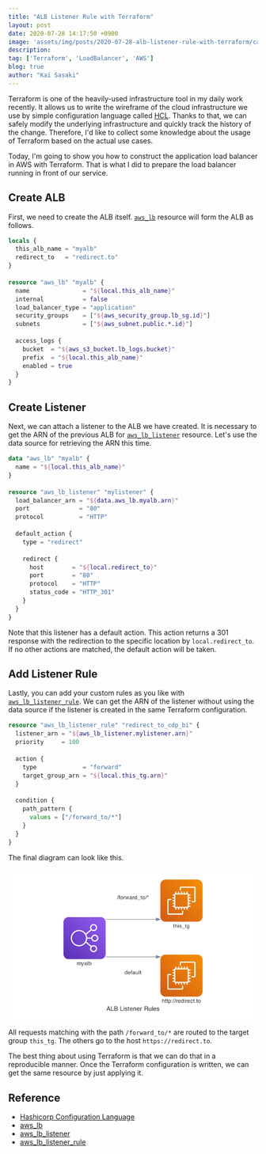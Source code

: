 ```yaml
---
title: "ALB Listener Rule with Terraform"
layout: post
date: 2020-07-28 14:17:50 +0900
image: 'assets/img/posts/2020-07-28-alb-listener-rule-with-terraform/catch.png'
description:
tag: ['Terraform', 'LoadBalancer', 'AWS']
blog: true
author: "Kai Sasaki"
---
```


Terraform is one of the heavily-used infrastructure tool in my daily work recently. It allows us to write the wireframe of the cloud infrastructure we use by simple configuration language called [HCL](https://github.com/hashicorp/hcl). Thanks to that, we can safely modify the underlying infrastructure and quickly track the history of the change. Therefore, I'd like to collect some knowledge about the usage of Terraform based on the actual use cases.

Today, I'm going to show you how to construct the application load balancer in AWS with Terraform. That is what I did to prepare the load balancer running in front of our service.

## Create ALB

First, we need to create the ALB itself. [`aws_lb`](https://registry.terraform.io/providers/hashicorp/aws/latest/docs/resources/lb) resource will form the ALB as follows.

```terraform
locals {
  this_alb_name = "myalb"
  redirect_to   = "redirect.to"
}

resource "aws_lb" "myalb" {
  name               = "${local.this_alb_name}"
  internal           = false
  load_balancer_type = "application"
  security_groups    = ["${aws_security_group.lb_sg.id}"]
  subnets            = ["${aws_subnet.public.*.id}"]

  access_logs {
    bucket  = "${aws_s3_bucket.lb_logs.bucket}"
    prefix  = "${local.this_alb_name}"
    enabled = true
  }
}
```

## Create Listener

Next, we can attach a listener to the ALB we have created. It is necessary to get the ARN of the previous ALB for [`aws_lb_listener`](https://registry.terraform.io/providers/hashicorp/aws/latest/docs/resources/lb_listener) resource. Let's use the data source for retrieving the ARN this time.

```terraform
data "aws_lb" "myalb" {
  name = "${local.this_alb_name}"
}

resource "aws_lb_listener" "mylistener" {
  load_balancer_arn = "${data.aws_lb.myalb.arn}"
  port              = "80"
  protocol          = "HTTP"

  default_action {
    type = "redirect"

    redirect {
      host        = "${local.redirect_to}"
      port        = "80"
      protocol    = "HTTP"
      status_code = "HTTP_301"
    }
  }
}
```

Note that this listener has a default action. This action returns a 301 response with the redirection to the specific location by `local.redirect_to`. If no other actions are matched, the default action will be taken.

## Add Listener Rule

Lastly, you can add your custom rules as you like with [`aws_lb_listener_rule`](https://registry.terraform.io/providers/hashicorp/aws/latest/docs/resources/lb_listener_rule). We can get the ARN of the listener without using the data source if the listener is created in the same Terraform configuration.

```terraform
resource "aws_lb_listener_rule" "redirect_to_cdp_bi" {
  listener_arn = "${aws_lb_listener.mylistener.arn}"
  priority     = 100

  action {
    type             = "forward"
    target_group_arn = "${local.this_tg.arn}"
  }

  condition {
    path_pattern {
      values = ["/forward_to/*"]
    }
  }
}
```

The final diagram can look like this.

![ALB Listener Rules](/assets/img/posts/2020-07-28-alb-listener-rule-with-terraform/alb_listener_rules.png)

All requests matching with the path `/forward_to/*` are routed to the target group `this_tg`. The others go to the host `https://redirect.to`.

The best thing about using Terraform is that we can do that in a reproducible manner. Once the Terraform configuration is written, we can get the same resource by just applying it.


## Reference

* [Hashicorp Configuration Language](https://github.com/hashicorp/hcl)
* [aws_lb](https://registry.terraform.io/providers/hashicorp/aws/latest/docs/resources/lb)
* [aws_lb_listener](https://registry.terraform.io/providers/hashicorp/aws/latest/docs/resources/lb_listener)
* [aws_lb_listener_rule](https://registry.terraform.io/providers/hashicorp/aws/latest/docs/resources/lb_listener_rule)